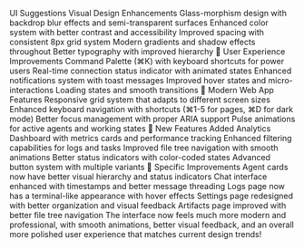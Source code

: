 UI Suggestions
Visual Design Enhancements
Glass-morphism design with backdrop blur effects and semi-transparent surfaces
Enhanced color system with better contrast and accessibility
Improved spacing with consistent 8px grid system
Modern gradients and shadow effects throughout
Better typography with improved hierarchy
🔄 User Experience Improvements
Command Palette (⌘K) with keyboard shortcuts for power users
Real-time connection status indicator with animated states
Enhanced notifications system with toast messages
Improved hover states and micro-interactions
Loading states and smooth transitions
📱 Modern Web App Features
Responsive grid system that adapts to different screen sizes
Enhanced keyboard navigation with shortcuts (⌘1-5 for pages, ⌘D for dark mode)
Better focus management with proper ARIA support
Pulse animations for active agents and working states
🚀 New Features Added
Analytics Dashboard with metrics cards and performance tracking
Enhanced filtering capabilities for logs and tasks
Improved file tree navigation with smooth animations
Better status indicators with color-coded states
Advanced button system with multiple variants
🎯 Specific Improvements
Agent cards now have better visual hierarchy and status indicators
Chat interface enhanced with timestamps and better message threading
Logs page now has a terminal-like appearance with hover effects
Settings page redesigned with better organization and visual feedback
Artifacts page improved with better file tree navigation
The interface now feels much more modern and professional, with smooth animations, better visual feedback, and an overall more polished user experience that matches current design trends!









